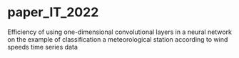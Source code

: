 # paper_IT_2022
Efficiency of using one-dimensional convolutional layers in a neural network on the example of classification a meteorological station according to wind speeds time series data 
